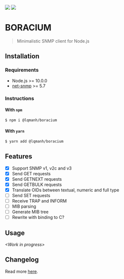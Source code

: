 [![](https://img.shields.io/github/license/lqmanh/boracium.svg?style=flat-square)](https://github.com/lqmanh/boracium)
[![](https://img.shields.io/npm/v/@lqmanh/boracium.svg?style=flat-square)](https://www.npmjs.com/package/@lqmanh/boracium)

# BORACIUM

> Minimalistic SNMP client for Node.js

## Installation

### Requirements

- Node.js >= 10.0.0
- [net-snmp](http://www.net-snmp.org) >= 5.7

### Instructions

#### With `npm`

```bash
$ npm i @lqmanh/boracium
```

#### With `yarn`

```bash
$ yarn add @lqmanh/boracium
```

## Features

- [x] Support SNMP v1, v2c and v3
- [x] Send GET requests
- [x] Send GETNEXT requests
- [x] Send GETBULK requests
- [x] Translate OIDs between textual, numeric and full type
- [ ] Send SET requests
- [ ] Receive TRAP and INFORM
- [ ] MIB parsing
- [ ] Generate MIB tree
- [ ] Rewrite with binding to C?

## Usage

_\<Work in progress>_

## Changelog

Read more [here](https://github.com/lqmanh/boracium/blob/master/CHANGELOG.md).
